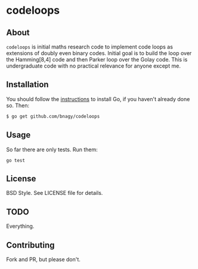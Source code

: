 # codeloops

## About

`codeloops` is initial maths research code to implement code loops as extensions of doubly even binary codes.  Initial goal is to build the loop over the Hamming[8,4] code and then Parker loop over the Golay code. This is undergraduate code with no practical relevance for anyone except me.

## Installation

You should follow the [instructions](https://golang.org/doc/install) to
install Go, if you haven't already done so. Then:
```bash
$ go get github.com/bnagy/codeloops
```

## Usage

So far there are only tests. Run them:

```
go test
```

## License

BSD Style. See LICENSE file for details.

## TODO

Everything.

## Contributing

Fork and PR, but please don't.
